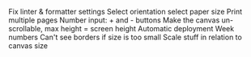 Fix linter & formatter settings
Select orientation
select paper size
Print multiple pages
Number input: + and - buttons
Make the canvas un-scrollable, max height = screen height
Automatic deployment 
Week numbers
Can't see borders if size is too small
Scale stuff in relation to canvas size
